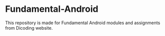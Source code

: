 # Fundamental-Android
This repository is made for Fundamental Android modules and assignments from Dicoding website.
